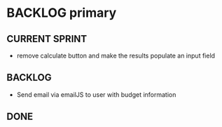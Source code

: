 # BACKLOG primary

## CURRENT SPRINT
- remove calculate button and make the results populate an input field

## BACKLOG
- Send email via emailJS to user with budget information

## DONE